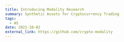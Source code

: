 ```yaml
---
title: Introducing Modality Research
summary: Synthetic Assets for Cryptocurrency Trading
tags:
  - AS
date: 2021-10-02
external_link: https://github.com/crypto-modality
---
```

